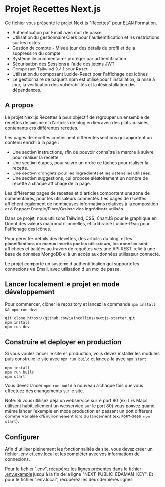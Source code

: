 
# Projet Recettes Next.js

Ce fichier vous présente le projet Next.js "Recettes" pour ELAN Formation.

* Authentication par Email avec mot de passe.
* Utilisation du gestionnaire Clerk pour l'authentification et les restrictions sur les routes
* Gestion du compte - Mise à jour des détails du profil et de la suppression du compte
* Système de commentaires protéger par authentification.
* Sécurisation des Sessions à l'aide des jetons JWT
* Composant Tailwind 3.4.1 pour React
* Utilisation du composant Lucide-React pour l'affichage des icônes
* Le gestionnaire de paquets npm est utilisé pour l'installation, la mise à jour, la vérification des vulnérabilités et la désinstallation des dépendances.

## A propos 

Le projet Next.js Recettes à pour objectif de regrouper un ensemble de recettes de cuisine et d'articles de blog en lien avec des plats cuisinés, contenants ces différentes recettes.

Les pages de recettes contiennent différentes sections qui apportent un contenu enrichi à la page :
* Une section instructions, afin de pouvoir connaître la marche à suivre pour réaliser la recette
* Une section étapes, pour suivre un ordre de tâches pour réaliser la recette.
* Une section d'onglets pour les ingrédients et les ustensiles utilisées.
* Une section suggestions, qui propose aléatoirement un nombre de recette à chaque affichage de la page.

Les différentes pages de recettes et d'articles comportent une zone de commentaires, pour les utilisateurs connectés. 
Les pages de recettes affichent également de nombreuses informations relatives à la composition et à l'apport Energie/Fibre/Graisse des ingrédients utilisés.

Dans ce projet, nous utilisons Tailwind, CSS, ChartJS pour le graphique en Donut des valeurs macronutritionnelles, et la librairie Lucide-Reac pour l'affichage des icônes. 

Pour gérer les détails des Recettes, des articles du blog, et les plannifications de menus inscrits par les utilisateurs, les données sont affichées et traitées au travers de requêtes vers une API REST, relié à une base de données MongoDB et à un accès aux données utilisateur connecté. 

Le projet comporte un système d'authentification qui supporte les connexions via Email, avec utilisation d'un mot de passe.

## Lancer localement le projet en mode développement

Pour commencer, clôner le repository et lancez la commande `npm install && npm run dev`:

    git clone https://github.com/iaincollins/nextjs-starter.git
    npm install
    npm run dev

## Construire et deployer en production

Si vous voulez lancer le site en production, vous devez installer les modules puis construire le site avec `npm run build` et lancez-là avec `npm start`:

    npm install
    npm run build 
    npm start

Vous devez lancer `npm run build` à nouveau à chaque fois que vous effectuez des changements sur le site.

Note: Si vous utlilisez déjà un webservice sur le port 80 (ex: Les Macs utilisent habituellement un webservice sur le port 80) vous pouvez quand même lancer l'exemple en mode production en passant un port différent comme Variable d'Environnement lors du lancement (ex: `PORT=3000 npm start`).

## Configurer

Afin d'utiliser pleinement les fonctionnalités du site, vous devez créer un fichier .env et .env.local et les compléter avec vos informations de connexions. 

Pour le fichier ".env", récupérez les lignes présentes dans le fichier [.env.example](https://github.com/KZ-68/next-recipes/blob/master/.env.exemple) jusqu'à la fin de la ligne "NEXT_PUBLIC_EDAMAM_KEY". Et pour le fichier ".env.local", récupérez les deux dernières lignes.

